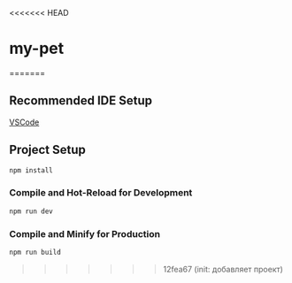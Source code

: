 <<<<<<< HEAD
# my-pet
=======
## Recommended IDE Setup

[VSCode](https://code.visualstudio.com/)

## Project Setup

```sh
npm install

```

### Compile and Hot-Reload for Development

```sh
npm run dev
```

### Compile and Minify for Production

```sh
npm run build
```
>>>>>>> 12fea67 (init: добавляет проект)
